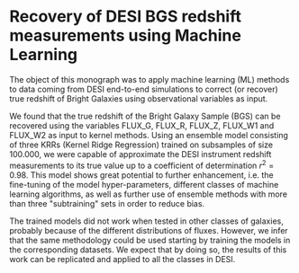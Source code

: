# Recovery of DESI BGS redshift measurements using Machine Learning

The object of this monograph was to apply machine learning (ML) methods to data coming from DESI end-to-end simulations to correct (or recover) true redshift of Bright Galaxies using observational variables as input. 

We found that the true redshift of the Bright Galaxy Sample (BGS) can be recovered using the variables FLUX\_G, FLUX\_R, FLUX\_Z, FLUX\_W1 and FLUX\_W2 as input to kernel methods. Using an ensemble model consisting of three KRRs (Kernel Ridge Regression) trained on subsamples of size 100.000, we were capable of approximate the DESI instrument redshift measurements to its true value up to a coefficient of determination $r^2 = 0.98$.  This model shows great potential to further enhancement, i.e. the fine-tuning of the model hyper-parameters, different classes of machine learning algorithms, as well as further use of ensemble methods with more than three "subtraining" sets in order to reduce bias.

The trained models did not work when tested in other classes of galaxies, probably because of the different distributions of fluxes. However, we infer that the same methodology could be used starting by training the models in the corresponding datasets. We expect that by doing so, the results of this work can be replicated and applied to all the classes in DESI. 
